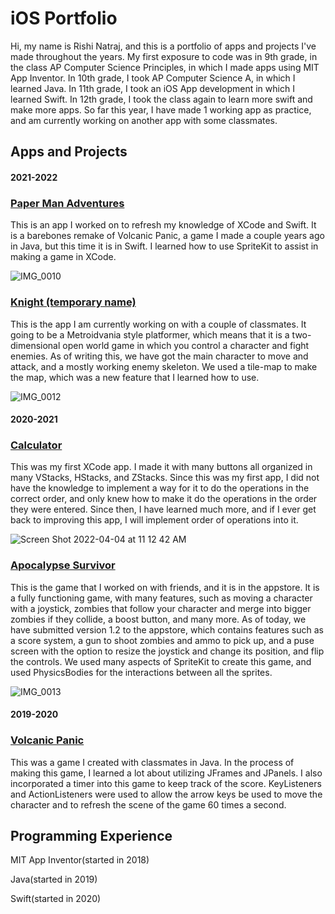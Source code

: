# iOS Portfolio
Hi, my name is Rishi Natraj, and this is a portfolio of apps and projects I've made throughout the years. My first exposure to code was in 9th grade, in the class AP Computer Science Principles, in which I made apps using MIT App Inventor. In 10th grade, I took AP Computer Science A, in which I learned Java. In 11th grade, I took an iOS App development in which I learned Swift. In 12th grade, I took the class again to learn more swift and make more apps. So far this year, I have made 1 working app as practice, and am currently working on another app with some classmates. 

## Apps and Projects
#### 2021-2022
### [Paper Man Adventures](https://github.com/EPHS-iOS/VolcanicPanic)
This is an app I worked on to refresh my knowledge of XCode and Swift. It is a barebones remake of Volcanic Panic, a game I made a couple years ago in Java, but this time it is in Swift. I learned how to use SpriteKit to assist in making a game in XCode. 

![IMG_0010](https://user-images.githubusercontent.com/61213336/161586156-83bee657-82a5-458e-97f3-7d65293e23e6.PNG)

### [Knight (temporary name)](https://github.com/EPHS-iOS/knight)
This is the app I am currently working on with a couple of classmates. It going to be a Metroidvania style platformer, which means that it is a two-dimensional open world game in which you control a character and fight enemies. As of writing this, we have got the main character to move and attack, and a mostly working enemy skeleton. We used a tile-map to make the map, which was a new feature that I learned how to use.

![IMG_0012](https://user-images.githubusercontent.com/61213336/161586071-c5689560-0b6f-40f3-bc2d-d1f0d04e34b6.PNG)

#### 2020-2021
### [Calculator](https://github.com/rishi-n/calculator)
This was my first XCode app. I made it with many buttons all organized in many VStacks, HStacks, and ZStacks. Since this was my first app, I did not have the knowledge to implement a way for it to do the operations in the correct order, and only knew how to make it do the operations in the order they were entered. Since then, I have learned much more, and if I ever get back to improving this app, I will implement order of operations into it.

![Screen Shot 2022-04-04 at 11 12 42 AM](https://user-images.githubusercontent.com/61213336/161586824-df1a11cd-1b6b-4ae1-8a6d-8bb2f4902f63.png)

### [Apocalypse Survivor](https://github.com/sarthyparty/Infection-Tag)
This is the game that I worked on with friends, and it is in the appstore. It is a fully functioning game, with many features, such as moving a character with a joystick, zombies that follow your character and merge into bigger zombies if they collide, a boost button, and many more. As of today, we have submitted version 1.2 to the appstore, which contains features such as a score system, a gun to shoot zombies and ammo to pick up, and a puse screen with the option to resize the joystick and change its position, and flip the controls. We used many aspects of SpriteKit to create this game, and used PhysicsBodies for the interactions between all the sprites.

![IMG_0013](https://user-images.githubusercontent.com/61213336/161586016-4163d77b-48fb-4c46-b97d-86ae0c07a848.PNG)

#### 2019-2020
### [Volcanic Panic](https://github.com/EPHS-Java-2020/final-post-ap-project-2020-team-idk-name)
This was a game I created with classmates in Java. In the process of making this game, I learned a lot about utilizing JFrames and JPanels. I also incorporated a timer into this game to keep track of the score. KeyListeners and ActionListeners were used to allow the arrow keys be used to move the character and to refresh the scene of the game 60 times a second. 

## Programming Experience
MIT App Inventor(started in 2018)

Java(started in 2019)

Swift(started in 2020)

